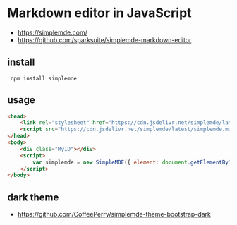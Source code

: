 # Markdown editor in JavaScript

- https://simplemde.com/
- https://github.com/sparksuite/simplemde-markdown-editor

## install

     npm install simplemde

## usage 

```html
<head>
    <link rel="stylesheet" href="https://cdn.jsdelivr.net/simplemde/latest/simplemde.min.css">
    <script src="https://cdn.jsdelivr.net/simplemde/latest/simplemde.min.js"></script>
</head>
<body>
    <div class="MyID"></div>
    <script>
        var simplemde = new SimpleMDE({ element: document.getElementById("MyID") });
    </script>
</body>
```

## dark theme

- https://github.com/CoffeePerry/simplemde-theme-bootstrap-dark

